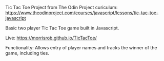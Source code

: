 Tic Tac Toe Project from The Odin Project curiculum:
https://www.theodinproject.com/courses/javascript/lessons/tic-tac-toe-javascript

Basic two player Tic Tac Toe game built in Javascript. 

Live: https://morrisrob.github.io/TicTacToe/

Functionality: Allows entry of player names and tracks the winner of the game, including ties.  
